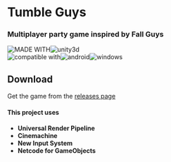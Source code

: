 # **Tumble Guys**
### **Multiplayer party game inspired by Fall Guys**
![MADE WITH](https://img.shields.io/badge/MADE_WITH-grey?style=for-the-badge)![unity3d](https://img.shields.io/badge/unity3d-black?style=for-the-badge&logo=unity&logoColor=white)  
![compatible with](https://img.shields.io/badge/compatible_with-grey?style=for-the-badge)![android](https://img.shields.io/badge/android-3DDC84?style=for-the-badge&logo=android&logoColor=white)![windows](https://img.shields.io/badge/windows-00a1f1?style=for-the-badge&logo=windows&logoColor=white)

## Download
Get the game from the [releases page](https://github.com/AkshayKappala/Tumble-Guys/releases)

#### **This project uses**
- **Universal Render Pipeline**
- **Cinemachine**
- **New Input System**
- **Netcode for GameObjects**
